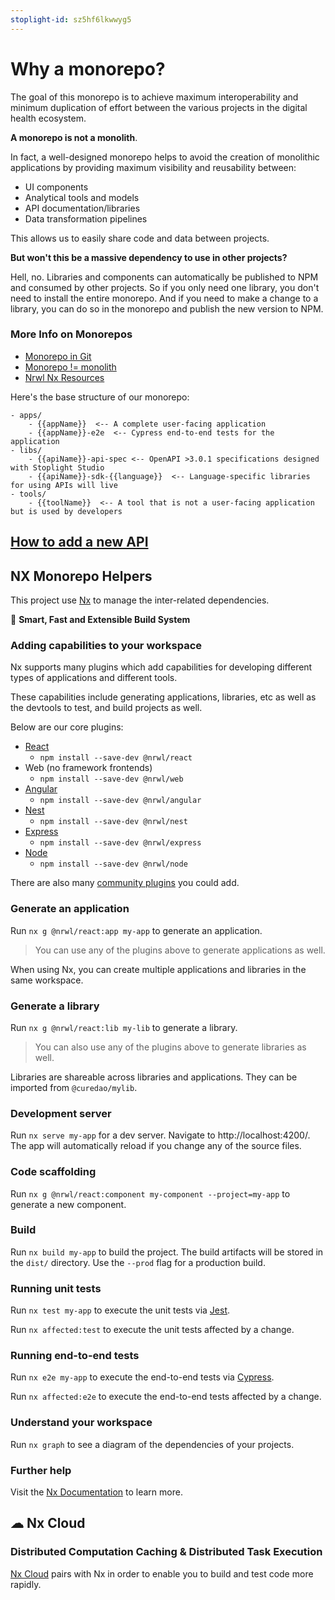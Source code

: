 ```yaml
---
stoplight-id: sz5hf6lkwwyg5
---
```


# Why a monorepo?

The goal of this monorepo is to achieve maximum interoperability and minimum duplication of effort between the various projects in the digital health ecosystem.

**A monorepo is not a monolith**.

In fact, a well-designed monorepo helps to avoid the creation of monolithic applications by providing maximum visibility and reusability between:

* UI components
* Analytical tools and models
* API documentation/libraries
* Data transformation pipelines

This allows us to easily share code and data between projects.

**But won't this be a massive dependency to use in other projects?**

Hell, no. Libraries and components can automatically be published to NPM and consumed by other projects. So if you only need one library, you don't need to install the entire monorepo. And if you need to make a change to a library, you can do so in the monorepo and publish the new version to NPM.

### More Info on Monorepos

* [Monorepo in Git](https://www.atlassian.com/git/tutorials/monorepos)
* [Monorepo != monolith](https://blog.nrwl.io/misconceptions-about-monorepos-monorepo-monolith-df1250d4b03c)
* [Nrwl Nx Resources](https://nx.dev/latest/angular/getting-started/resources)

Here's the base structure of our monorepo:

```
- apps/
    - {{appName}}  <-- A complete user-facing application
    - {{appName}}-e2e  <-- Cypress end-to-end tests for the application
- libs/
    - {{apiName}}-api-spec <-- OpenAPI >3.0.1 specifications designed with Stoplight Studio
    - {{apiName}}-sdk-{{language}}  <-- Language-specific libraries for using APIs will live
- tools/
    - {{toolName}}  <-- A tool that is not a user-facing application but is used by developers
```

## [How to add a new API](add-an-api.md)

## NX Monorepo Helpers

This project use [Nx](https://nx.dev) to manage the inter-related dependencies.

🔎 **Smart, Fast and Extensible Build System**

### Adding capabilities to your workspace

Nx supports many plugins which add capabilities for developing different types of applications and different tools.

These capabilities include generating applications, libraries, etc as well as the devtools to test, and build projects as well.

Below are our core plugins:

* [React](https://reactjs.org)
  * `npm install --save-dev @nrwl/react`
* Web (no framework frontends)
  * `npm install --save-dev @nrwl/web`
* [Angular](https://angular.io)
  * `npm install --save-dev @nrwl/angular`
* [Nest](https://nestjs.com)
  * `npm install --save-dev @nrwl/nest`
* [Express](https://expressjs.com)
  * `npm install --save-dev @nrwl/express`
* [Node](https://nodejs.org)
  * `npm install --save-dev @nrwl/node`

There are also many [community plugins](https://nx.dev/community) you could add.

### Generate an application

Run `nx g @nrwl/react:app my-app` to generate an application.

> You can use any of the plugins above to generate applications as well.

When using Nx, you can create multiple applications and libraries in the same workspace.

### Generate a library

Run `nx g @nrwl/react:lib my-lib` to generate a library.

> You can also use any of the plugins above to generate libraries as well.

Libraries are shareable across libraries and applications. They can be imported from `@curedao/mylib`.

### Development server

Run `nx serve my-app` for a dev server. Navigate to http://localhost:4200/. The app will automatically reload if you change any of the source files.

### Code scaffolding

Run `nx g @nrwl/react:component my-component --project=my-app` to generate a new component.

### Build

Run `nx build my-app` to build the project. The build artifacts will be stored in the `dist/` directory. Use the `--prod` flag for a production build.

### Running unit tests

Run `nx test my-app` to execute the unit tests via [Jest](https://jestjs.io).

Run `nx affected:test` to execute the unit tests affected by a change.

### Running end-to-end tests

Run `nx e2e my-app` to execute the end-to-end tests via [Cypress](https://www.cypress.io).

Run `nx affected:e2e` to execute the end-to-end tests affected by a change.

### Understand your workspace

Run `nx graph` to see a diagram of the dependencies of your projects.

### Further help

Visit the [Nx Documentation](https://nx.dev) to learn more.

## ☁ Nx Cloud

### Distributed Computation Caching & Distributed Task Execution

[Nx Cloud](https://nx.app/) pairs with Nx in order to enable you to build and test code more rapidly.
